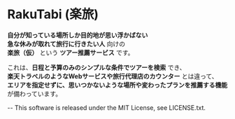 
# RakuTabi (楽旅)

**自分が知っている場所しか目的地が思い浮かばない**  
**急な休みが取れて旅行に行きたい人** 向けの  
**楽旅（仮）** という **ツアー推薦サービス** です。  

これは、**日程と予算のみのシンプルな条件でツアーを検索** でき、   
**楽天トラベルのようなWebサービスや旅行代理店のカウンター** とは違って、   
**エリアを指定せずに、思いつかないような場所や変わったプランを推薦する機能** が備わっています。  
  
--
This software is released under the MIT License, see LICENSE.txt.
